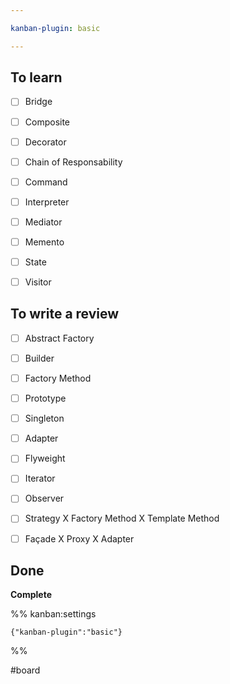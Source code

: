 ```yaml
---

kanban-plugin: basic

---
```


## To learn

- [ ] Bridge
- [ ] Composite
- [ ] Decorator
- [ ] Chain of Responsability
- [ ] Command
- [ ] Interpreter
- [ ] Mediator
- [ ] Memento
- [ ] State
- [ ] Visitor


## To write a review

- [ ] Abstract Factory
- [ ] Builder
- [ ] Factory Method
- [ ] Prototype
- [ ] Singleton
- [ ] Adapter
- [ ] Flyweight
- [ ] Iterator
- [ ] Observer
- [ ] Strategy X Factory Method X Template Method
- [ ] Façade X Proxy X Adapter


## Done

**Complete**




%% kanban:settings
```
{"kanban-plugin":"basic"}
```
%%

#board 